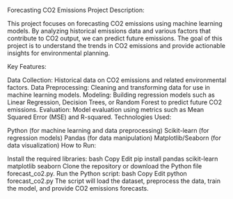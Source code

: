 Forecasting CO2 Emissions
Project Description:

This project focuses on forecasting CO2 emissions using machine learning models. By analyzing historical emissions data and various factors that contribute to CO2 output, we can predict future emissions. The goal of this project is to understand the trends in CO2 emissions and provide actionable insights for environmental planning.

Key Features:

Data Collection: Historical data on CO2 emissions and related environmental factors.
Data Preprocessing: Cleaning and transforming data for use in machine learning models.
Modeling: Building regression models such as Linear Regression, Decision Trees, or Random Forest to predict future CO2 emissions.
Evaluation: Model evaluation using metrics such as Mean Squared Error (MSE) and R-squared.
Technologies Used:

Python (for machine learning and data preprocessing)
Scikit-learn (for regression models)
Pandas (for data manipulation)
Matplotlib/Seaborn (for data visualization)
How to Run:

Install the required libraries:
bash
Copy
Edit
pip install pandas scikit-learn matplotlib seaborn
Clone the repository or download the Python file forecast_co2.py.
Run the Python script:
bash
Copy
Edit
python forecast_co2.py
The script will load the dataset, preprocess the data, train the model, and provide CO2 emissions forecasts.

